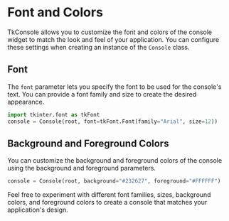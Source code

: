 # Font and Colors

TkConsole allows you to customize the font and colors of the console widget to match the look and feel of your application. You can configure these settings when creating an instance of the `Console` class.

## Font

The `font` parameter lets you specify the font to be used for the console's text. You can provide a font family and size to create the desired appearance.

```python
import tkinter.font as tkFont
console = Console(root, font=tkFont.Font(family="Arial", size=12))
```

## Background and Foreground Colors

You can customize the background and foreground colors of the console using the background and foreground parameters.

```python
console = Console(root, background="#232627", foreground="#FFFFFF")
```

Feel free to experiment with different font families, sizes, background colors, and foreground colors to create a console that matches your application's design.